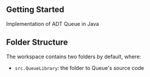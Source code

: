 ## Getting Started

Implementation  of ADT Queue in Java

## Folder Structure

The workspace contains two folders by default, where:


- `src.QueueLibrary`: the folder to Queue's source code

